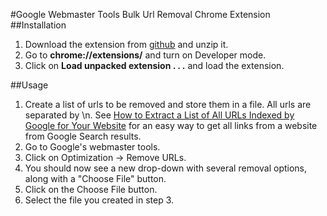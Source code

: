 #Google Webmaster Tools Bulk Url Removal Chrome Extension
##Installation 
1.  Download the extension from [github](https://github.com/noitcudni/google-webmaster-tools-bulk-url-removal/archive/master.zip) and unzip it.
2. Go to **chrome://extensions/** and turn on Developer mode.
3. Click on **Load unpacked extension . . .** and load the extension.

##Usage
1. Create a list of urls to be removed and store them in a file. All urls are separated by \n. See [How to Extract a List of All URLs Indexed by Google for Your Website](https://www.highposition.com/blog/how-to-extract-list-urls-indexed-by-google-for-your-website/) for an easy way to get all links from a website from Google Search results.
2. Go to Google's webmaster tools.
3. Click on Optimization -> Remove URLs.
4. You should now see a new drop-down with several removal options, along with a "Choose File" button.
5. Click on the Choose File button.
6. Select the file you created in step 3.

